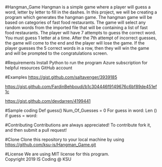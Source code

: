 #Hangman_Game
Hangman is a simple game where a player will guess a word, letter by letter to fill in the dashes. In this project, we will be creating a program which generates the hangman game. The hangman game will be based on categories of fast food restaurants. The game will select any random words from the imported file that will be containing a list of fast food restaurants. The player will have 7 attempts to guess the correct word. You must guess 1 letter at a time. After the 7th attempt of incorrect guesses, the game will come to the end and the player will lose the game. If the player guesses the 5 correct words in a row, then they will win the game and will be prompted to the congratulations screen. 

#Requirements
Install Python to run the program
Azure subscription for helpful resources
GitHub account

#Examples
https://gist.github.com/saltavenger/3939185

https://gist.github.com/FardinBehboudi/b1c304446f9149676c6bf89de451ef1c

https://gist.github.com/devdarren/4199441

#Sample coding
Def guess() 
Num_Of_Guesses = 0 
For guess in word: 
Len () 
if guess = word: 

#Contributing
Contributions are always appreciated! 
To contribute fork it, and then submit a pull request! 

#Clone
Clone this repository to your local machine by using https://github.com/ksu-is/Hangman_Game.git

#License
We are using MIT license for this program.  
Copyright 2019 IS Coding @ KSU
